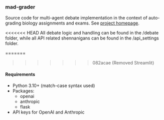 ### mad-grader

Source code for multi-agent debate implementation in the context of auto-grading biology assignments and exams. See [project homepage](https://anjiewav.notion.site/Implementing-multi-agent-debate-in-an-auto-grading-system-0f70c32560ec4232bd0348a9db357c6c?pvs=4).

<<<<<<< HEAD
All debate logic and handling can be found in the /debate folder, while all API related shennanigans can be found in the /api_settings folder.

=======
>>>>>>> 082acae (Removed Streamlit)
#### Requirements

- Python 3.10+ (match-case syntax used)
- Packages:
    - openai
    - anthropic
    - flask
- API keys for OpenAI and Anthropic